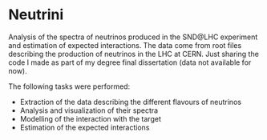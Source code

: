 # Neutrini
Analysis of the spectra of neutrinos produced in the SND@LHC experiment and estimation of expected interactions. 
The data come from root files describing the production of neutrinos in the LHC at CERN. Just sharing the code I made as part of my degree final dissertation (data not available for now).

The following tasks were performed:
- Extraction of the data describing the different flavours of neutrinos
- Analysis and visualization of their spectra
- Modelling of the interaction with the target
- Estimation of the expected interactions
